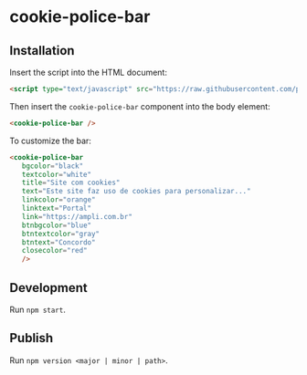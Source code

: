 # cookie-police-bar

## Installation

Insert the script into the HTML document:

```html
<script type="text/javascript" src="https://raw.githubusercontent.com/pitagorasampli/cookie-police-bar/v1.0.0/dist/index.js"></script>
```

Then insert the `cookie-police-bar` component into the body element:

```html
<cookie-police-bar />
```

To customize the bar:

```html
<cookie-police-bar
   bgcolor="black"
   textcolor="white"
   title="Site com cookies"
   text="Este site faz uso de cookies para personalizar..."
   linkcolor="orange"
   linktext="Portal"
   link="https://ampli.com.br"
   btnbgcolor="blue"
   btntextcolor="gray"
   btntext="Concordo"
   closecolor="red"
   />
```

## Development

Run `npm start`.

## Publish

Run `npm version <major | minor | path>`.
